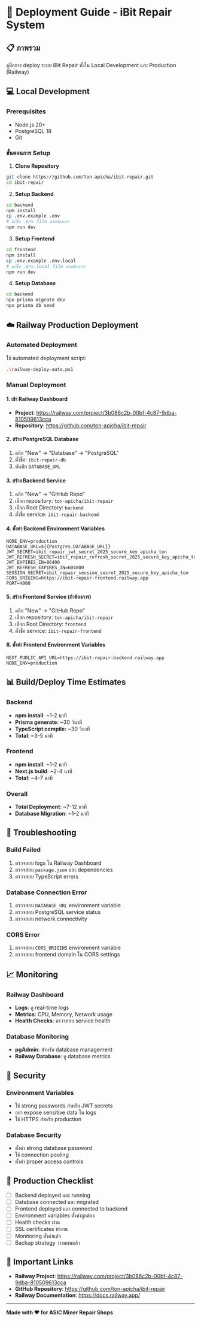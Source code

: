 # 🚀 Deployment Guide - iBit Repair System

## 📋 ภาพรวม

คู่มือการ deploy ระบบ iBit Repair ทั้งใน Local Development และ Production (Railway)

## 💻 Local Development

### Prerequisites
- Node.js 20+
- PostgreSQL 18
- Git

### ขั้นตอนการ Setup

1. **Clone Repository**
```bash
git clone https://github.com/ton-apicha/ibit-repair.git
cd ibit-repair
```

2. **Setup Backend**
```bash
cd backend
npm install
cp .env.example .env
# แก้ไข .env file ตามต้องการ
npm run dev
```

3. **Setup Frontend**
```bash
cd frontend
npm install
cp .env.example .env.local
# แก้ไข .env.local file ตามต้องการ
npm run dev
```

4. **Setup Database**
```bash
cd backend
npx prisma migrate dev
npx prisma db seed
```

## ☁️ Railway Production Deployment

### Automated Deployment

ใช้ automated deployment script:

```bash
.\railway-deploy-auto.ps1
```

### Manual Deployment

#### 1. เข้า Railway Dashboard
- **Project**: https://railway.com/project/3b086c2b-00bf-4c87-9dba-810509613cca
- **Repository**: https://github.com/ton-apicha/ibit-repair

#### 2. สร้าง PostgreSQL Database
1. คลิก "New" → "Database" → "PostgreSQL"
2. ตั้งชื่อ: `ibit-repair-db`
3. บันทึก `DATABASE_URL`

#### 3. สร้าง Backend Service
1. คลิก "New" → "GitHub Repo"
2. เลือก repository: `ton-apicha/ibit-repair`
3. เลือก Root Directory: `backend`
4. ตั้งชื่อ service: `ibit-repair-backend`

#### 4. ตั้งค่า Backend Environment Variables
```env
NODE_ENV=production
DATABASE_URL=${{Postgres.DATABASE_URL}}
JWT_SECRET=ibit_repair_jwt_secret_2025_secure_key_apicha_ton
JWT_REFRESH_SECRET=ibit_repair_refresh_secret_2025_secure_key_apicha_ton
JWT_EXPIRES_IN=86400
JWT_REFRESH_EXPIRES_IN=604800
SESSION_SECRET=ibit_repair_session_secret_2025_secure_key_apicha_ton
CORS_ORIGINS=https://ibit-repair-frontend.railway.app
PORT=4000
```

#### 5. สร้าง Frontend Service (ถ้าต้องการ)
1. คลิก "New" → "GitHub Repo"
2. เลือก repository: `ton-apicha/ibit-repair`
3. เลือก Root Directory: `frontend`
4. ตั้งชื่อ service: `ibit-repair-frontend`

#### 6. ตั้งค่า Frontend Environment Variables
```env
NEXT_PUBLIC_API_URL=https://ibit-repair-backend.railway.app
NODE_ENV=production
```

## 📊 Build/Deploy Time Estimates

### Backend
- **npm install**: ~1-2 นาที
- **Prisma generate**: ~30 วินาที
- **TypeScript compile**: ~30 วินาที
- **Total**: ~3-5 นาที

### Frontend
- **npm install**: ~1-2 นาที
- **Next.js build**: ~2-4 นาที
- **Total**: ~4-7 นาที

### Overall
- **Total Deployment**: ~7-12 นาที
- **Database Migration**: ~1-2 นาที

## 🔧 Troubleshooting

### Build Failed
1. ตรวจสอบ logs ใน Railway Dashboard
2. ตรวจสอบ `package.json` และ dependencies
3. ตรวจสอบ TypeScript errors

### Database Connection Error
1. ตรวจสอบ `DATABASE_URL` environment variable
2. ตรวจสอบ PostgreSQL service status
3. ตรวจสอบ network connectivity

### CORS Error
1. ตรวจสอบ `CORS_ORIGINS` environment variable
2. ตรวจสอบ frontend domain ใน CORS settings

## 📈 Monitoring

### Railway Dashboard
- **Logs**: ดู real-time logs
- **Metrics**: CPU, Memory, Network usage
- **Health Checks**: ตรวจสอบ service health

### Database Monitoring
- **pgAdmin**: สำหรับ database management
- **Railway Database**: ดู database metrics

## 🔐 Security

### Environment Variables
- ใช้ strong passwords สำหรับ JWT secrets
- อย่า expose sensitive data ใน logs
- ใช้ HTTPS สำหรับ production

### Database Security
- ตั้งค่า strong database password
- ใช้ connection pooling
- ตั้งค่า proper access controls

## 🚀 Production Checklist

- [ ] Backend deployed และ running
- [ ] Database connected และ migrated
- [ ] Frontend deployed และ connected to backend
- [ ] Environment variables ตั้งค่าถูกต้อง
- [ ] Health checks ผ่าน
- [ ] SSL certificates ทำงาน
- [ ] Monitoring ตั้งค่าแล้ว
- [ ] Backup strategy วางแผนแล้ว

## 🔗 Important Links

- **Railway Project**: https://railway.com/project/3b086c2b-00bf-4c87-9dba-810509613cca
- **GitHub Repository**: https://github.com/ton-apicha/ibit-repair
- **Railway Documentation**: https://docs.railway.app/

---

**Made with ❤️ for ASIC Miner Repair Shops**

